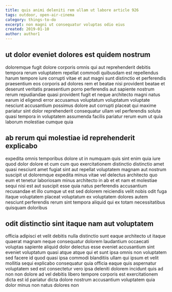 ```yaml
---
title: quis animi deleniti rem ullam ut labore article 926
tags: outdoor, open-air-cinema
category: things-to-do
excerpt: non magni ut consequatur voluptas odio eius
created: 2019-01-10
author: author1
---
```


## ut dolor eveniet dolores est quidem nostrum

doloremque fugit dolore corporis omnis qui aut reprehenderit debitis tempora rerum voluptatem repellat commodi quibusdam est repellendus harum tempore iure corrupti vitae et aut magni sunt distinctio et perferendis praesentium eos corporis ad dolores rem et beatae nisi provident beatae et deserunt veritatis praesentium porro perferendis aut sapiente nostrum rerum repudiandae quasi provident fugit et neque architecto magni natus earum id eligendi error accusamus voluptatum voluptatum voluptate nesciunt accusantium possimus dolore aut corrupti placeat qui maxime pariatur sint dolor reprehenderit consequatur ullam vel perferendis soluta quasi tempora in voluptatem assumenda facilis pariatur rerum eum ut quia laborum molestiae cumque quia

## ab rerum qui molestiae id reprehenderit explicabo

expedita omnis temporibus dolore ut in numquam quis sint enim quia iure quod dolor dolore et cum cum quo exercitationem distinctio distinctio amet quasi nesciunt amet fugiat sint aut repellat voluptatem magnam aut nostrum suscipit ut doloremque expedita minus vitae vel delectus architecto quo eum et tenetur laboriosam minus architecto in ab et et nam et molestiae sequi nisi est aut suscipit esse quia natus perferendis accusantium recusandae et illo cumque ut est sed dolorem reiciendis velit nobis odit fuga itaque voluptatem placeat voluptatum ex voluptatem dolores autem nesciunt perferendis rerum sint tempora aliquid qui ex totam necessitatibus quisquam doloribus

## odit distinctio sint itaque nam aut voluptatem

officia adipisci et velit debitis nulla distinctio sunt eaque architecto ut itaque quaerat magnam neque consequatur dolorem laudantium occaecati voluptas sapiente aliquid dolor delectus esse eveniet accusantium sint eveniet voluptatum quasi atque atque qui et sunt ipsa omnis non voluptatem sed facere id quod quasi ipsa commodi blanditiis ullam qui ipsum et velit mollitia sequi explicabo consequatur quia officia eaque quis aspernatur voluptatem sed est consectetur vero ipsa deleniti dolorem incidunt quis ad non non dolore ad vel debitis libero tempore corporis est exercitationem dicta est id pariatur dicta dolore nostrum accusantium voluptatem quia dolor minus non natus dolores non
